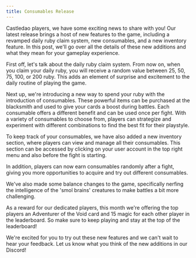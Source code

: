```yaml
---
title: Consumables Release
---
```

Castledao players, we have some exciting news to share with you! Our latest release brings a host of new features to the game, including a revamped daily ruby claim system, new consumables, and a new inventory feature. In this post, we'll go over all the details of these new additions and what they mean for your gameplay experience.

First off, let's talk about the daily ruby claim system. From now on, when you claim your daily ruby, you will receive a random value between 25, 50, 75, 100, or 200 ruby. This adds an element of surprise and excitement to the daily routine of playing the game.

Next up, we're introducing a new way to spend your ruby with the introduction of consumables. These powerful items can be purchased at the blacksmith and used to give your cards a boost during battles. Each consumable offers a different benefit and can be used once per fight. With a variety of consumables to choose from, players can strategize and experiment with different combinations to find the best fit for their playstyle.

To keep track of your consumables, we have also added a new inventory section, where players can view and manage all their consumables. This section can be accessed by clicking on your user account in the top right menu and also before the fight is starting.

In addition, players can now earn consumables randomly after a fight, giving you more opportunities to acquire and try out different consumables.

We've also made some balance changes to the game, specifically nerfing the intelligence of the 'smol brains' creatures to make battles a bit more challenging.

As a reward for our dedicated players, this month we're offering the top players an Adventurer of the Void card and 15 magic for each other player in the leaderboard. So make sure to keep playing and stay at the top of the leaderboard!

We're excited for you to try out these new features and we can't wait to hear your feedback. Let us know what you think of the new additions in our Discord!
